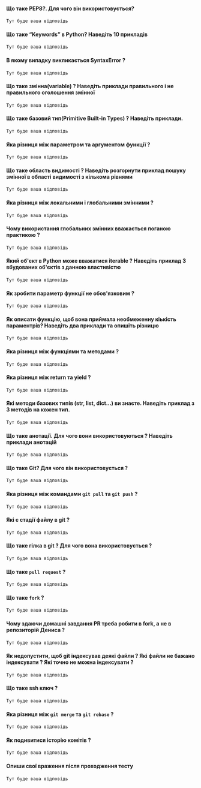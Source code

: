 #### Що таке PEP8?. Для чого він використовується?

`
Тут буде ваша відповідь
`

#### Що таке “Keywords” в Python? Наведіть 10 прикладів 
`
Тут буде ваша відповідь
`

#### В якому випадку викликається SyntaxError ?

`
Тут буде ваша відповідь
`

#### Що таке змінна(variable) ? Наведіть приклади правильного і не правильного оголошення змінної
`
Тут буде ваша відповідь
`

#### Що таке базовий тип(Primitive Built-in Types) ? Наведіть приклади.
`
Тут буде ваша відповідь
`

#### Яка різниця між параметром та аргументом функції ?
`
Тут буде ваша відповідь
`

#### Що таке область видимості ? Наведіть розгорнути приклад пошуку змінної в області видимості з кількома рівнями
`
Тут буде ваша відповідь
`

#### Яка різниця між локальними і глобальними змінними ?
`
Тут буде ваша відповідь
`

#### Чому використання глобальних змінних вважається поганою практикою ?
`
Тут буде ваша відповідь
`

#### Який об'єкт в Python може вважатися iterable ? Наведіть приклад 3 вбудованих об'єктів з данною властивістю
`
Тут буде ваша відповідь
`

#### Як зробити параметр функції не обов'язковим ?
`
Тут буде ваша відповідь
`

#### Як описати функцію, щоб вона приймала необмеженну кіькість параментрів? Наведіть два приклади та опишіть різницю
`
Тут буде ваша відповідь
`

#### Яка різниця між функціями та методами ?
`
Тут буде ваша відповідь
`

#### Яка різниця між return та yield ?
`
Тут буде ваша відповідь
`

#### Які методи базових типів  (str, list, dict...)  ви знаєте. Наведіть приклад з 3 методів на кожен тип. 
`
Тут буде ваша відповідь
`

#### Що таке анотації. Для чого вони використовуються ? Наведіть приклади анотацій
`
Тут буде ваша відповідь
`


#### Що таке Git? Для чого він використовується ?
`
Тут буде ваша відповідь
`

#### Яка різниця між командами `git pull` та `git push` ?
`
Тут буде ваша відповідь
`

#### Які є стадії файлу в git ?
`
Тут буде ваша відповідь
`

#### Що таке гілка в git ? Для чого вона використовується ?
`
Тут буде ваша відповідь
`

#### Що таке `pull request` ?
`
Тут буде ваша відповідь
`

#### Що таке `fork` ?
`
Тут буде ваша відповідь
`

#### Чому здаючи домашні завдання PR треба робити в fork, а не в репозиторій Дениса ?
`
Тут буде ваша відповідь
`
#### Як недопустити, щоб git індексував деякі файли ? Які файли не бажано індексувати ? Які точно не можна індексувати ?
`
Тут буде ваша відповідь
`
#### Що такe ssh ключ ?
`
Тут буде ваша відповідь
`
#### Яка різниця між `git merge` та `git rebase` ?
`
Тут буде ваша відповідь
`

#### Як подивитися історію комітів ?
`
Тут буде ваша відповідь
`

#### Опиши свої враження після проходження тесту
`
Тут буде ваша відповідь
`
